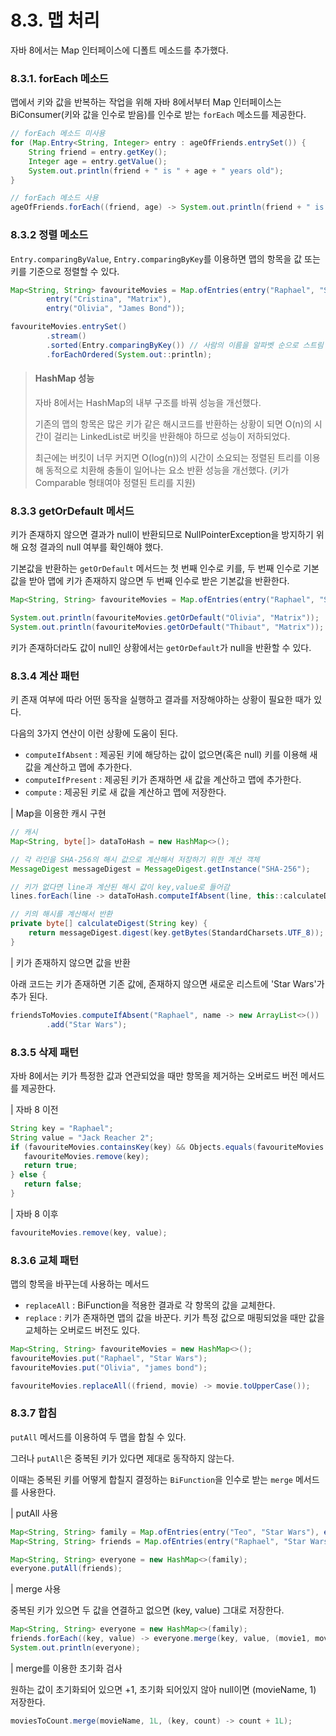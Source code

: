 # 8.3. 맵 처리

자바 8에서는 Map 인터페이스에 디폴트 메소드를 추가했다.

### 8.3.1. forEach 메소드

맵에서 키와 값을 반복하는 작업을 위해 자바 8에서부터 Map 인터페이스는 BiConsumer(키와 값을 인수로 받음)를 인수로 받는 `forEach` 메소드를 제공한다.

```java
// forEach 메소드 미사용
for (Map.Entry<String, Integer> entry : ageOfFriends.entrySet()) {
    String friend = entry.getKey();
    Integer age = entry.getValue();
    System.out.println(friend + " is " + age + " years old");
}

// forEach 메소드 사용
ageOfFriends.forEach((friend, age) -> System.out.println(friend + " is " + age + " years old"));
```

### 8.3.2 정렬 메소드

`Entry.comparingByValue`, `Entry.comparingByKey`를 이용하면 맵의 항목을 값 또는 키를 기준으로 정렬할 수 있다.

```java
Map<String, String> favouriteMovies = Map.ofEntries(entry("Raphael", "Star Wars"),
        entry("Cristina", "Matrix"),
        entry("Olivia", "James Bond"));

favouriteMovies.entrySet()
        .stream()
        .sorted(Entry.comparingByKey()) // 사람의 이름을 알파벳 순으로 스트림 요소 처리
        .forEachOrdered(System.out::println);
```

> #### HashMap 성능
> 자바 8에서는 HashMap의 내부 구조를 바꿔 성능을 개선했다. 
> 
> 기존의 맵의 항목은 많은 키가 같은 해시코드를 반환하는 상황이 되면 O(n)의 시간이 걸리는 LinkedList로 버킷을 반환해야 하므로 성능이 저하되었다.
> 
> 최근에는 버킷이 너무 커지면 O(log(n))의 시간이 소요되는 정렬된 트리를 이용해 동적으로 치환해 충돌이 일어나는 요소 반환 성능을 개선했다. (키가 Comparable 형태여야 정렬된 트리를 지원)

### 8.3.3 getOrDefault 메서드

키가 존재하지 않으면 결과가 null이 반환되므로 NullPointerException을 방지하기 위해 요청 결과의 null 여부를 확인해야 했다.

기본값을 반환하는 `getOrDefault` 메서드는 첫 번째 인수로 키를, 두 번째 인수로 기본값을 받아 맵에 키가 존재하지 않으면 두 번째 인수로 받은 기본값을 반환한다.

```java
Map<String, String> favouriteMovies = Map.ofEntries(entry("Raphael", "Star Wars"), entry("Olivia", "James Bond"));

System.out.println(favouriteMovies.getOrDefault("Olivia", "Matrix"));   // James Bond 출력
System.out.println(favouriteMovies.getOrDefault("Thibaut", "Matrix"));  // Matrix 출력
```

키가 존재하더라도 값이 null인 상황에서는 `getOrDefault`가 null을 반환할 수 있다.

### 8.3.4 계산 패턴

키 존재 여부에 따라 어떤 동작을 실행하고 결과를 저장해야하는 상황이 필요한 때가 있다.

다음의 3가지 연산이 이런 상황에 도움이 된다.

- `computeIfAbsent` : 제공된 키에 해당하는 값이 없으면(혹은 null) 키를 이용해 새 값을 계산하고 맵에 추가한다.
- `computeIfPresent` : 제공된 키가 존재하면 새 값을 계산하고 맵에 추가한다.
- `compute` : 제공된 키로 새 값을 계산하고 맵에 저장한다.

| Map을 이용한 캐시 구현

```java
// 캐시
Map<String, byte[]> dataToHash = new HashMap<>();

// 각 라인을 SHA-256의 해시 값으로 계산해서 저장하기 위한 계산 객체
MessageDigest messageDigest = MessageDigest.getInstance("SHA-256");

// 키가 없다면 line과 계산된 해시 값이 key,value로 들어감
lines.forEach(line -> dataToHash.computeIfAbsent(line, this::calculateDigest));

// 키의 해시를 계산해서 반환
private byte[] calculateDigest(String key) {
    return messageDigest.digest(key.getBytes(StandardCharsets.UTF_8));
}
```

| 키가 존재하지 않으면 값을 반환

아래 코드는 키가 존재하면 기존 값에, 존재하지 않으면 새로운 리스트에 'Star Wars'가 추가 된다.

```java
friendsToMovies.computeIfAbsent("Raphael", name -> new ArrayList<>())
        .add("Star Wars");
```

### 8.3.5 삭제 패턴

자바 8에서는 키가 특정한 값과 연관되었을 때만 항목을 제거하는 오버로드 버전 메서드를 제공한다.

| 자바 8 이전

```java
String key = "Raphael";
String value = "Jack Reacher 2";
if (favouriteMovies.containsKey(key) && Objects.equals(favouriteMovies.get(key), value)) {
   favouriteMovies.remove(key);
   return true;
} else {
   return false;
}
```

| 자바 8 이후

```java
favouriteMovies.remove(key, value);
```

### 8.3.6 교체 패턴

맵의 항목을 바꾸는데 사용하는 메서드

- `replaceAll` : BiFunction을 적용한 결과로 각 항목의 값을 교체한다.
- `replace` : 키가 존재하면 맵의 값을 바꾼다. 키가 특정 값으로 매핑되었을 때만 값을 교체하는 오버로드 버전도 있다.

```java
Map<String, String> favouriteMovies = new HashMap<>();
favouriteMovies.put("Raphael", "Star Wars"); 
favouriteMovies.put("Olivia", "james bond"); 

favouriteMovies.replaceAll((friend, movie) -> movie.toUpperCase()); 
```

### 8.3.7 합침

`putAll` 메서드를 이용하여 두 맵을 합칠 수 있다.

그러나 `putAll`은 중복된 키가 있다면 제대로 동작하지 않는다.

이때는 중복된 키를 어떻게 합칠지 결정하는 `BiFunction`을 인수로 받는 `merge` 메서드를 사용한다.

| putAll 사용

```java
Map<String, String> family = Map.ofEntries(entry("Teo", "Star Wars"), entry("Cristina", "James Bond"));
Map<String, String> friends = Map.ofEntries(entry("Raphael", "Star Wars"));

Map<String, String> everyone = new HashMap<>(family);
everyone.putAll(friends);
```

| merge 사용

중복된 키가 있으면 두 값을 연결하고 없으면 (key, value) 그대로 저장한다.

```java
Map<String, String> everyone = new HashMap<>(family);
friends.forEach((key, value) -> everyone.merge(key, value, (movie1, movie2) -> movie1 + " & " + movie2));
System.out.println(everyone);
```

| merge를 이용한 초기화 검사

원하는 값이 초기화되어 있으면 +1, 초기화 되어있지 않아 null이면 (movieName, 1) 저장한다.

```java
moviesToCount.merge(movieName, 1L, (key, count) -> count + 1L);
```